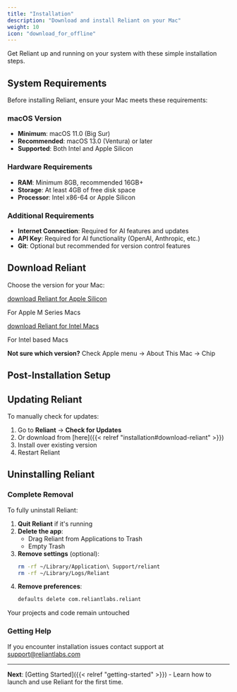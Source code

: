 ```yaml
---
title: "Installation"
description: "Download and install Reliant on your Mac"
weight: 10
icon: "download_for_offline"
---
```


Get Reliant up and running on your system with these simple installation steps.

## System Requirements

Before installing Reliant, ensure your Mac meets these requirements:

### macOS Version
- **Minimum**: macOS 11.0 (Big Sur)
- **Recommended**: macOS 13.0 (Ventura) or later
- **Supported**: Both Intel and Apple Silicon

### Hardware Requirements
- **RAM**: Minimum 8GB, recommended 16GB+
- **Storage**: At least 4GB of free disk space
- **Processor**: Intel x86-64 or Apple Silicon

### Additional Requirements
- **Internet Connection**: Required for AI features and updates
- **API Key**: Required for AI functionality (OpenAI, Anthropic, etc.)
- **Git**: Optional but recommended for version control features

## Download Reliant

Choose the version for your Mac:

<div class="row g-3 mb-4">
   <div class="col-md-6">
      <a href="https://downloads.reliantlabs.io/Reliant-latest-mac-arm64.dmg" class="btn btn-outline-primary d-flex align-items-center justify-content-center">
         <span class="material-icons me-2">download</span>
         Reliant for Apple Silicon
      </a>
      <p class="text-muted small mt-2 mb-0">For Apple M Series Macs</p>
   </div>
   <div class="col-md-6">
      <a href="https://downloads.reliantlabs.io/Reliant-latest-mac-x64.dmg" class="btn btn-outline-primary d-flex align-items-center justify-content-center">
         <span class="material-icons me-2">download</span>
         Reliant for Intel Macs
      </a>
      <p class="text-muted small mt-2 mb-0">For Intel based Macs</p>
   </div>
</div>

<div class="alert alert-info">
   <strong>Not sure which version?</strong> Check Apple menu → About This Mac → Chip
</div>

## Post-Installation Setup


## Updating Reliant

To manually check for updates:
1. Go to **Reliant** → **Check for Updates**
2. Or download from [here]({{< relref "installation#download-reliant" >}})
3. Install over existing version
4. Restart Reliant

## Uninstalling Reliant

### Complete Removal

To fully uninstall Reliant:

1. **Quit Reliant** if it's running
2. **Delete the app**:
   - Drag Reliant from Applications to Trash
   - Empty Trash
3. **Remove settings** (optional):
   ```bash
   rm -rf ~/Library/Application\ Support/reliant
   rm -rf ~/Library/Logs/Reliant
   ```
4. **Remove preferences**:
   ```bash
   defaults delete com.reliantlabs.reliant
   ```

Your projects and code remain untouched

### Getting Help

If you encounter installation issues contact support at support@reliantlabs.com

---

**Next**: [Getting Started]({{< relref "getting-started" >}}) - Learn how to launch and use Reliant for the first time.